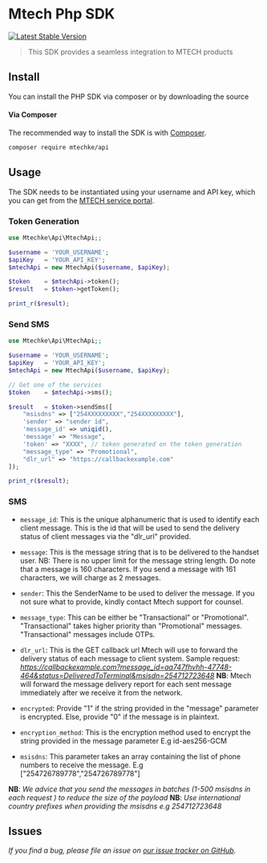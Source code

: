 # Mtech Php SDK

[![Latest Stable Version](https://img.shields.io/packagist/v/mtechke/api)](https://packagist.org/packages/mtechke/api)

> This SDK provides a seamless integration to MTECH products

[//]: # (## Documentation)
[//]: # (Take a look at the [API docs here]&#40;http://docs.mtechcomm.co.ke)

## Install

You can install the PHP SDK via composer or by downloading the source

#### Via Composer

The recommended way to install the SDK is with [Composer](http://getcomposer.org/).

```bash
composer require mtechke/api
```

## Usage

The SDK needs to be instantiated using your username and API key, which you can get from the [MTECH service portal](https://mtechcomm.co.ke/).

### Token Generation

```php
use Mtechke\Api\MtechApi;;

$username = 'YOUR_USERNAME'; 
$apiKey   = 'YOUR_API_KEY'; 
$mtechApi = new MtechApi($username, $apiKey);

$token    = $mtechApi->token();
$result   = $token->getToken();

print_r($result);
```

### Send SMS

```php
use Mtechke\Api\MtechApi;;

$username = 'YOUR_USERNAME'; 
$apiKey   = 'YOUR_API_KEY'; 
$mtechApi = new MtechApi($username, $apiKey);

// Get one of the services
$token    = $mtechApi->sms();

$result   = $token->sendSms([
    "msisdns" => ["254XXXXXXXXX","254XXXXXXXXX"],
    'sender' => "sender id",
    'message_id' => uniqid(),
    'message' => "Message",
    'token' => "XXXX", // token generated on the token generation
    "message_type" => "Promotional",
    "dlr_url" => "https://callbackexample.com"
]);

print_r($result);
```

### SMS

- `message_id`: This is the unique alphanumeric that is used to identify each client message. This is the id that will be used to send the delivery status of client messages via the "dlr_url" provided.

- `message`: This is the message string that is to be delivered to the handset user. NB: There is no upper limit for the message string length. Do note that a message is 160 characters. If you send a message with 161 characters, we will charge as 2 messages.

- `sender`: This the SenderName to be used to deliver the message. If you not sure what to provide, kindly contact Mtech support for counsel.

- `message_type`: This can be either be "Transactional" or "Promotional". "Transactional" takes higher priority than "Promotional" messages. "Transactional" messages include OTPs.

- `dlr_url`: This is the GET callback url Mtech will use to forward the delivery status of each message to client system. Sample request: _https://callbackexample.com?message_id=aa747fhvhh-47748-464&status=DeliveredToTerminal&msisdn=254712723648_ **NB**: Mtech will forward the message delivery report for each sent message immediately after we receive it from the network.

- `encrypted`: Provide "1" if the string provided in the "message" parameter is encrypted. Else, provide "0" if the message is in plaintext.

- `encryption_method`: This is the encryption method used to encrypt the string provided in the message parameter E.g id-aes256-GCM

- `msisdns`: This parameter takes an array containing the list of phone numbers to receive the message. E.g ["254726789778","254726789778"]

**NB**: _We advice that you send the messages in batches (1-500 msisdns in each request ) to reduce the size of the payload_
**NB**: _Use international country prefixes when providing the msisdns e.g 254712723648_

## Issues

_If you find a bug, please file an issue on [our issue tracker on GitHub](https://github.com/mtechsolution/mtechapi/issues)._